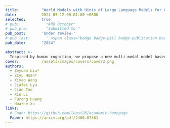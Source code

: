 ```yaml
---
title:          "World Models with Hints of Large Language Models for Goal Achieving"
date:           2024-05-12 00:01:00 +0800
selected:       true
# pub:            "ARR October"
# pub_pre:        "Submitted to "
pub_post:       'Under review.'
# pub_last:       ' <span class="badge badge-pill badge-publication badge-success">Spotlight</span>'
pub_date:       "2024"

abstract: >- 
  Inspired by human cognition, we propose a new multi-modal model-based RL approach named Dreaming with Large Language Models (DLLM).
cover:          /assets/images/covers/cover3.png
authors:
  - Zeyuan Liu*
  - Ziyu Huan*
  - Xiyao Wang
  - Jiafei Lyu
  - Jian Tao
  - Xiu Li
  - Furong Huang
  - Huazhe Xu
links:
  # Code: https://github.com/luost26/academic-homepage
  Paper: https://arxiv.org/pdf/2406.07381 
---
```

